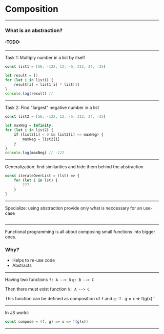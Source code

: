 
# Composition
---
### What is an abstraction?

#### :TODO:
---
Task 1: Multiply number in a list by itself
```javascript
const list1 = [56, -122, 12, -5, 212, 34, -25]

let result = []
for (let i in list1) {
	result[i] = list1[i] * list[1]
}
console.log(result) // 
```
___
Task 2: Find "largest" negative number in a list

```javascript
const list2 = [56, -122, 12, -5, 212, 34, -25]

let maxNeg = Infinity;
for (let i in list2) {
	if (list2[i] < 0 && list2[i] <= maxNeg) {
		maxNeg = list2[i]
	}
}
console.log(maxNeg) // -122
```
---
Generalization: find similarities and hide them behind the abstraction
```javascript
const iterateOverList = (lst) => {
	for (let i in lst) {
		???
	}
}
```
___
Specialize: using abstraction provide only what is neccessary for an use-case
```javascript

```
---
Functional programming is all about composing small functions into bigger ones.

### Why?
* Helps to re-use code
* Abstracts 

---

Having two functions
`f: A --> B`
`g: B --> C`

Then there must exist function `h: A --> C`

This function can be defined as composition of `f` and `g`:
`f . g = x => f(g(x)``

---
In JS world:

```javascript
const compose = (f, g) => x => f(g(x))
```


---
<!--stackedit_data:
eyJoaXN0b3J5IjpbNDcyNDk3Mzc4LDIwNDg4OTgyMTUsMTgyMj
Y2MDgzNSwtOTUwNDEyOTk3LC0xNjAyNzE5MzgsODY5NjQwMzEw
LC05MjA4OTcwMCwtMTA4MjAyOTAwMSwxMDExOTM2NzM2LC01Mz
EwNzQ4MzcsLTE1NTI1NzgzMTksLTE5Mjg0NDU5NDhdfQ==
-->